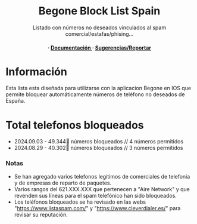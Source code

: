 <div align='center'>
  <h1>Begone Block List Spain</h1>
  <p>Listado con números no deseados vinculados al spam comercial/estafas/phising...</p>
  <h4> <span> · </span> <a href="https://github.com/loft17/Begone-spam-list/edit/main/README.md"> Documentación </a> <span> · </span> <a href="https://github.com/loft17/Begone-spam-list/issues"> Sugerencias/Reportar </a>
  </h4>
</div>


# Información
Esta lista esta diseñada para utilizarse con la aplicacion Begone en IOS que permite bloquear automáticamente números de teléfono no deseados de España.

# Total telefonos bloqueados
- 2024.09.03 -   49.344📵 números bloqueados // 4 números permitidos
- 2024.08.29 -   40.302📵 números bloqueados // 3 números permitidos
  
### Notas
- Se han agregado varios telefonos legitimos de comerciales de telefonia y de empresas de reparto de paquetes.
- Varios rangos del 621.XXX.XXX que pertenecen a "Aire Network" y que revenden sus líneas para el spam telefónico han sido bloqueados.
- Los teléfonos bloqueados se ha revisado en las webs "https://www.listaspam.com/" y "https://www.cleverdialer.es/" para revisar su reputación.
